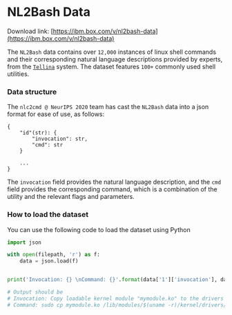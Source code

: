 # NL2Bash Data

Download link: [https://ibm.box.com/v/nl2bash-data](https://ibm.box.com/v/nl2bash-data)

The `NL2Bash` data contains over `12,000` instances of linux shell commands and their 
corresponding natural language descriptions provided by experts, from the 
[`Tellina`](https://github.com/TellinaTool/nl2bash/tree/master/data) system. 
The dataset features `100+` commonly used shell utilities.

### Data structure

The `nlc2cmd @ NeurIPS 2020` team has cast the `NL2Bash` data into a json format for ease of 
use, as follows:

```
{
	"id"(str): {
		"invocation": str,
		"cmd": str
	}
	
	...
}
```

The `invocation` field provides the natural language description, and the `cmd` field 
provides the corresponding command, which is a combination of the utility and the 
relevant flags and parameters.



### How to load the dataset

You can use the following code to load the dataset using Python

```python
import json

with open(filepath, 'r') as f:
    data = json.load(f)


print('Invocation: {} \nCommand: {}'.format(data['1']['invocation'], data['1']['cmd']))

# Output should be
# Invocation: Copy loadable kernel module "mymodule.ko" to the drivers in modules directory matchig current kernel. 
# Command: sudo cp mymodule.ko /lib/modules/$(uname -r)/kernel/drivers/

```
